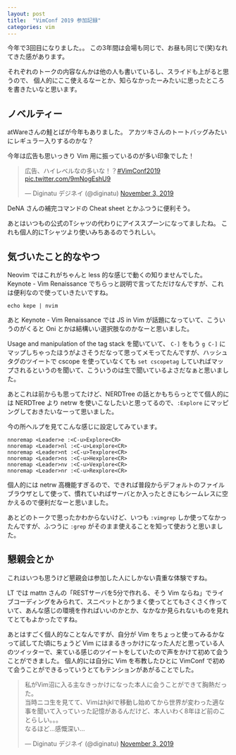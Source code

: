 ```yaml
---
layout: post
title:  "VimConf 2019 参加記録"
categories: vim
---
```


今年で3回目になりました。。
この3年間は会場も同じで、お昼も同じで(笑)なれてきた感があります。

それぞれのトークの内容なんかは他の人も書いているし、スライドも上がると思うので、
個人的にここ使えるなーとか、知らなかったーみたいに思ったところを書きたいなと思います。


ノベルティー
------------

atWareさんの鮭とばが今年もありました。
アカツキさんのトートバッグみたいにレギュラー入りするのかな？

今年は広告も思いっきり Vim 用に振っているのが多い印象でした！

<blockquote class="twitter-tweet"><p lang="ja" dir="ltr">広告、ハイレベルなの多いな！？<a href="https://twitter.com/hashtag/VimConf2019?src=hash&amp;ref_src=twsrc%5Etfw">#VimConf2019</a> <a href="https://t.co/9mNogEshU9">pic.twitter.com/9mNogEshU9</a></p>&mdash; Diginatu デジネイ (@diginatu) <a href="https://twitter.com/diginatu/status/1190795084318441473?ref_src=twsrc%5Etfw">November 3, 2019</a></blockquote> <script async src="https://platform.twitter.com/widgets.js" charset="utf-8"></script> 

DeNA さんの補完コマンドの Cheat sheet とかふつうに便利そう。

あとはいつもの公式のTシャツの代わりにアイススプーンになってましたね。
これも個人的にTシャツより使いみちあるのでうれしい。


気づいたこと的なやつ
--------------------

Neovim ではこれがちゃんと less 的な感じで動くの知りませんでした。
Keynote - Vim Renaissance でちらっと説明で言ってただけなんですが、これは便利なので使っていきたいですね。

```
echo kepe | nvim
```

あと Keynote - Vim Renaissance では JS in Vim が話題になっていて、こういうのがくると Oni とかは結構いい選択肢なのかなーと思いました。

Usage and manipulation of the tag stack を聞いていて、 `C-]` をもう `g C-]` にマップしちゃったほうがよさそうだなって思ってメモってたんですが、ハッシュタグのツイートで cscope を使っていなくても `set cscopetag` していればマップされるというのを聞いて、こういうのは生で聞いているよさだなぁと思いました。

あとこれは前からも思ってたけど、NERDTree の話とかもちらっとでて個人的には NERDTree より netrw を使いこなしたいと思ってるので、`:Explore` にマッピングしておきたいなーって思いました。

今の所ヘルプを見てこんな感じに設定してみています。

``` vim
nnoremap <Leader>e :<C-u>Explore<CR>
nnoremap <Leader>nl :<C-u>Lexplore<CR>
nnoremap <Leader>nt :<C-u>Texplore<CR>
nnoremap <Leader>ns :<C-u>Hexplore<CR>
nnoremap <Leader>nv :<C-u>Vexplore<CR>
nnoremap <Leader>nr :<C-u>Rexplore<CR>
```

個人的には netrw 高機能すぎるので、できれば普段からデフォルトのファイルブラウザとして使って、慣れていればサーバとか入ったときにもシームレスに空かえるので便利だなーと思いました。

あとどのトークで思ったかわからないけど、いつも `:vimgrep` しか使ってなかったんですが、ふつうに `:grep` がそのまま使えることを知って使おうと思いました。


懇親会とか
----------

これはいつも思うけど懇親会は参加した人にしかない貴重な体験ですね。

LT では mattn さんの「RESTサーバを5分で作れる、そう Vim ならね」でライブコーディングをみられて、スニペットとかうまく使ってとてもさくさく作っていて、あんな感じの環境を作ればいいのかとか、なかなか見られないものを見れてとてもよかったですね。

あとはすごく個人的なことなんですが、自分が Vim をちょっと使ってみるかなって試してた頃にちょうど Vim にはまるきっかけになった人だと思っている人のツイッターで、来ている感じのツイートをしていたので声をかけて初めて会うことができました。
個人的には自分に Vim を布教したひとに VimConf で初めて会うことができるっていうとてもテンションがあがることでした。

<blockquote class="twitter-tweet" data-partner="tweetdeck"><p lang="ja" dir="ltr">私がVim沼に入る主なきっかけになった本人に会うことができて胸熱だった。<br>当時ニコ生を見てて、Vimはhjklで移動し始めてから世界が変わった適な事を聞いて入っていった記憶があるんだけど、本人いわく8年ほど前のことらしい。。。<br>なるほど…感慨深い…</p>&mdash; Diginatu デジネイ (@diginatu) <a href="https://twitter.com/diginatu/status/1190944999472431104?ref_src=twsrc%5Etfw">November 3, 2019</a></blockquote> <script async src="https://platform.twitter.com/widgets.js" charset="utf-8"></script>
